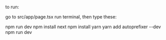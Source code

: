 to run:

go to src/app/page.tsx
run terminal, then type these:

npm run dev
npm install next
npm install yarn
yarn add autoprefixer --dev
npm run dev
